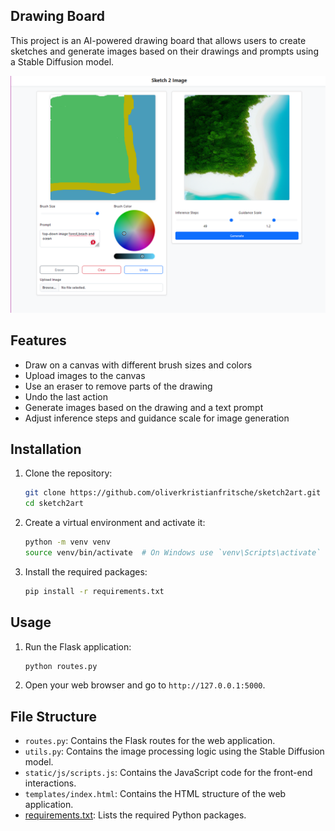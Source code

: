 ## Drawing Board

This project is an AI-powered drawing board that allows users to create sketches and generate images based on their drawings and prompts using a Stable Diffusion model.

![Drawing Board](backend/app/static/images/demo.png)


## Features

- Draw on a canvas with different brush sizes and colors
- Upload images to the canvas
- Use an eraser to remove parts of the drawing
- Undo the last action
- Generate images based on the drawing and a text prompt
- Adjust inference steps and guidance scale for image generation

## Installation

1. Clone the repository:
    ```sh
    git clone https://github.com/oliverkristianfritsche/sketch2art.git
    cd sketch2art
    ```

2. Create a virtual environment and activate it:
    ```sh
    python -m venv venv
    source venv/bin/activate  # On Windows use `venv\Scripts\activate`
    ```

3. Install the required packages:
    ```sh
    pip install -r requirements.txt
    ```

## Usage

1. Run the Flask application:
    ```sh
    python routes.py
    ```

2. Open your web browser and go to `http://127.0.0.1:5000`.

## File Structure

- `routes.py`: Contains the Flask routes for the web application.
- `utils.py`: Contains the image processing logic using the Stable Diffusion model.
- `static/js/scripts.js`: Contains the JavaScript code for the front-end interactions.
- `templates/index.html`: Contains the HTML structure of the web application.
- [requirements.txt](http://_vscodecontentref_/0): Lists the required Python packages.
